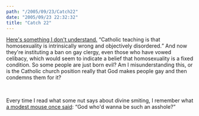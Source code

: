 ```yaml
---
path: "/2005/09/23/Catch22" 
date: "2005/09/23 22:32:32" 
title: "Catch 22" 
---
```

<p><a href="http://news.bbc.co.uk/1/hi/world/europe/4276912.stm">Here's something I don't understand.</a> <q>Catholic teaching is that homosexuality is intrinsically wrong and objectively disordered.</q> And now they're instituting a ban on gay clergy, even those who have vowed celibacy, which would seem to indicate a belief that homosexuality is a fixed condition. So some people are just born evil? Am I misunderstanding this, or is the Catholic church position really that God makes people gay and then condemns them for it?</p><br><p>Every time I read what some nut says about divine smiting, I remember what <a href="http://www.lyricsdomain.com/13/modest_mouse/bukowski.html">a modest mouse once said</a>: <q>God who'd wanna be such an asshole?</q></p>